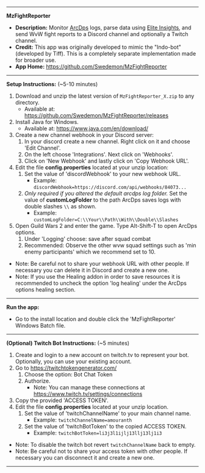 ***************************************************************************************
**MzFightReporter** 
- **Description:** Monitor [ArcDps](https://www.deltaconnected.com/arcdps/) logs, parse data using [Elite Insights](https://github.com/baaron4/GW2-Elite-Insights-Parser), and send WvW fight reports to a Discord channel and optionally a Twitch channel.
- **Credit:** This app was originally developed to mimic the "Indo-bot" (developed by Tiff).  This is a completely separate implementation made for broader use.
- **App Home:** https://github.com/Swedemon/MzFightReporter
***************************************************************************************
**Setup Instructions:** (~5-10 minutes)
1.  Download and unzip the latest version of ```MzFightReporter_X.zip``` to any directory.
	- Available at:  https://github.com/Swedemon/MzFightReporter/releases
2.  Install Java for Windows.
	- Available at:  https://www.java.com/en/download/
3.  Create a new channel webhook in your Discord server:
	1. In your discord create a new channel.  Right click on it and choose 'Edit Channel'.
	2. On the left choose 'Integrations'.  Next click on 'Webhooks'.
	3. Click on 'New Webhook' and lastly click on 'Copy Webhook URL'.
4.  Edit the file **config.properties** located at your unzip location:
	1. Set the value of 'discordWebhook' to your new webhook URL.
		- Example: ```discordWebhook=https://discord.com/api/webhooks/84073...```
	2. *Only required if you altered the default arcdps log folder.* Set the value of **customLogFolder** to the path ArcDps saves logs with double slashes ```\\``` as shown.
		- Example: ```customLogFolder=C:\\Your\\Path\\With\\Double\\Slashes```
5.  Open Guild Wars 2 and enter the game.  Type Alt-Shift-T to open ArcDps options.
	1. Under 'Logging' choose: save after squad combat
	2. Recommended: Observe the other wvw squad settings such as 'min enemy participants' which we recommend set to 10.
- Note: Be careful not to share your webhook URL with other people.  If necessary you can delete it in Discord and create a new one.
- Note: If you use the Healing addon in order to save resources it is recommended to uncheck the option 'log healing' under the ArcDps options healing section.
***************************************************************************************
**Run the app:**
- Go to the install location and double click the 'MzFightReporter' Windows Batch file.
***************************************************************************************
**(Optional) Twitch Bot Instructions:** (~5 minutes)
1.  Create and login to a new account on twitch.tv to represent your bot.  Optionally, you can use your existing account.
2.  Go to https://twitchtokengenerator.com/
	1. Choose the option: Bot Chat Token
	2. Authorize. 
		- Note: You can manage these connections at https://www.twitch.tv/settings/connections
3.  Copy the provided 'ACCESS TOKEN'.
4.  Edit the file **config.properties** located at your unzip location.
	1. Set the value of 'twitchChannelName' to your main channel name. 
		- Example: ```twitchChannelName=amouranth```
	2. Set the value of 'twitchBotToken' to the copied ACCESS TOKEN.
		- Example: ```twitchBotToken=li3j3l1ijlj13llj13lj1i3```
- Note: To disable the twitch bot revert ```twitchChannelName``` back to empty.
- Note: Be careful not to share your access token with other people.  If necessary you can disconnect it and create a new one.
***************************************************************************************
